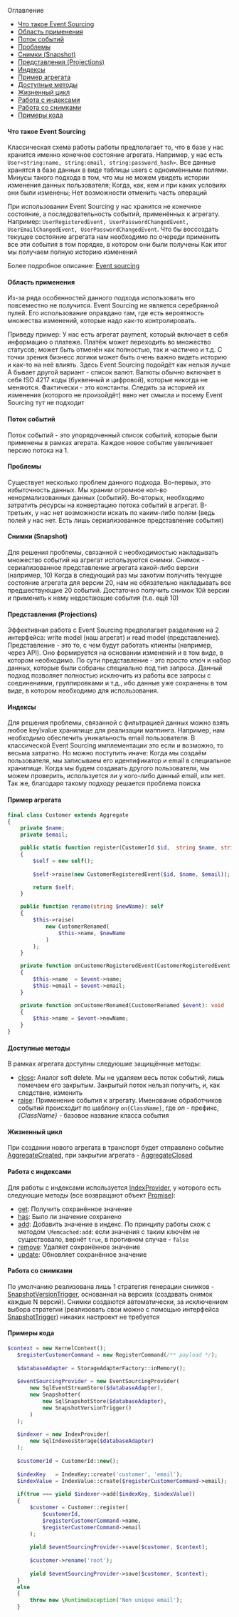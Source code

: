 Оглавление
* [Что такое Event Sourcing](https://github.com/mmasiukevich/service-bus/blob/master/doc/event_sourcing.md#%D0%A7%D1%82%D0%BE-%D1%82%D0%B0%D0%BA%D0%BE%D0%B5-event-sourcing)
* [Область применения](https://github.com/mmasiukevich/service-bus/blob/master/doc/event_sourcing.md#%D0%9E%D0%B1%D0%BB%D0%B0%D1%81%D1%82%D1%8C-%D0%BF%D1%80%D0%B8%D0%BC%D0%B5%D0%BD%D0%B5%D0%BD%D0%B8%D1%8F)
* [Поток событий](https://github.com/mmasiukevich/service-bus/blob/master/doc/event_sourcing.md#%D0%9F%D0%BE%D1%82%D0%BE%D0%BA-%D1%81%D0%BE%D0%B1%D1%8B%D1%82%D0%B8%D0%B9)
* [Проблемы](https://github.com/mmasiukevich/service-bus/blob/master/doc/event_sourcing.md#%D0%9F%D1%80%D0%BE%D0%B1%D0%BB%D0%B5%D0%BC%D1%8B)
* [Снимки (Snapshot)](https://github.com/mmasiukevich/service-bus/blob/master/doc/event_sourcing.md#%D0%A1%D0%BD%D0%B8%D0%BC%D0%BA%D0%B8-snapshot)
* [Представления (Projections)](https://github.com/mmasiukevich/service-bus/blob/master/doc/event_sourcing.md#%D0%9F%D1%80%D0%B5%D0%B4%D1%81%D1%82%D0%B0%D0%B2%D0%BB%D0%B5%D0%BD%D0%B8%D1%8F-projections)
* [Индексы](https://github.com/mmasiukevich/service-bus/blob/master/doc/event_sourcing.md#%D0%98%D0%BD%D0%B4%D0%B5%D0%BA%D1%81%D1%8B)
* [Пример агрегата](https://github.com/mmasiukevich/service-bus/blob/master/doc/event_sourcing.md#%D0%9F%D1%80%D0%B8%D0%BC%D0%B5%D1%80-%D0%B0%D0%B3%D1%80%D0%B5%D0%B3%D0%B0%D1%82%D0%B0)
* [Доступные методы](https://github.com/mmasiukevich/service-bus/blob/master/doc/event_sourcing.md#%D0%94%D0%BE%D1%81%D1%82%D1%83%D0%BF%D0%BD%D1%8B%D0%B5-%D0%BC%D0%B5%D1%82%D0%BE%D0%B4%D1%8B)
* [Жизненный цикл](https://github.com/mmasiukevich/service-bus/blob/master/doc/event_sourcing.md#%D0%96%D0%B8%D0%B7%D0%BD%D0%B5%D0%BD%D0%BD%D1%8B%D0%B9-%D1%86%D0%B8%D0%BA%D0%BB)
* [Работа с индексами](https://github.com/mmasiukevich/service-bus/blob/master/doc/event_sourcing.md#%D0%A0%D0%B0%D0%B1%D0%BE%D1%82%D0%B0-%D1%81-%D0%B8%D0%BD%D0%B4%D0%B5%D0%BA%D1%81%D0%B0%D0%BC%D0%B8)
* [Работа со снимками](https://github.com/mmasiukevich/service-bus/blob/master/doc/event_sourcing.md#%D0%A0%D0%B0%D0%B1%D0%BE%D1%82%D0%B0-%D1%81%D0%BE-%D1%81%D0%BD%D0%B8%D0%BC%D0%BA%D0%B0%D0%BC%D0%B8)
* [Примеры кода](https://github.com/mmasiukevich/service-bus/blob/master/doc/event_sourcing.md#%D0%9F%D1%80%D0%B8%D0%BC%D0%B5%D1%80%D1%8B-%D0%BA%D0%BE%D0%B4%D0%B0)

#### Что такое Event Sourcing
Классическая схема работы работы предполагает то, что в базе у нас хранится именно конечное состояние агрегата.
Например, у нас есть ```User<string:name, string:email, string:password_hash>```. Все данные хранятся в базе данных в виде таблицы users с одноимёнными полями.
Минусы такого подхода в том, что мы не можем увидеть истории изменения данных пользователя; Когда, как, кем и при каких условиях они были изменены; Нет возможности отменить часть операций 

При использовании Event Sourcing у нас хранится не конечное состояние, а последовательность событий, применённых к агрегату.
Например: ```UserRegisteredEvent, UserPasswordChangedEvent, UserEmailChangedEvent, UserPasswordChangedEvent```. Что бы воссоздать текущее состояние агрегата нам необходимо по очереди применить все эти события в том порядке, в котором они были получены
Как итог мы получаем полную историю изменений

Более подробное описание: [Event sourcing](https://microservices.io/patterns/data/event-sourcing.html)

#### Область применения
Из-за ряда особенностей данного подхода использовать его повсеместно не получится. Event Sourcing не является серебрянной пулей.
Его использование оправдано там, где есть вероятность множества изменений, которые надо как-то контролировать. 

Приведу пример:
У нас есть агрегат payment, который включает в себя информацию о платеже. Платёж может переходить во множество статусов; может быть отменён как полностью, так и частично и т.д. С точки зрения бизнесс логики может быть очень важно видеть историю и как-то на неё влиять. Здесь Event Sourcing подойдёт как нельзя лучше
А бывает другой вариант - список валют. Валюты обычно включает в себя ISO 4217 коды (буквенный и цифровой), которые никогда не меняются. Фактически - это константы. Следить за историей их изменения (которого не произойдёт) явно нет смысла и посему Event Sourcing тут не подходит

#### Поток событий
Поток событий - это упорядоченный список событий, которые были применены в рамках агерата.
Каждое новое событие увеличивает персию потока на 1.

#### Проблемы
Существует несколько проблем данного подхода.
Во-первых, это избыточность данных. Мы храним огромное кол-во ненормализованных данных (событий).
Во-вторых, необходимо затратить ресурсы на конвертацию потока событий в агрегат. 
В-третьих, у нас нет возможности искать по каким-либо полям (ведь полей у нас нет. Есть лишь сериализованное представление события)

#### Снимки (Snapshot)
Для решения проблемы, связанной с необходимостью накладывать множество событий на агрегат используются снимки.
Снимок - сериализованное представление агрегата какой-либо версии (например, 10)
Когда в следующий раз мы захотим получить текущее состояние агрегата для версии 20, нам не обязательно накладывать все предшествующие 20 событий. Достаточно получить снимок 10й версии и применить к нему недостающие события (т.е. ещё 10)

#### Представления (Projections)
Эффективная работа с Event Sourcing предполагает разделение на 2 интерфейса: write model (наш агрегат) и read model (представление). 
Представление - это то, с чем будут работать клиенты (например, через API). Оно формируется на основании изменений и в том виде, в котором необходимо. По сути представление - это просто ключ и набор данных, которые были собраны специально под тип запроса.
Данный подход позволяет полностью исключить из работы все запросы с соединениями, группировками и т.д., ибо данные уже сохранены в том виде, в котором необходимо для использования.

#### Индексы
Для решения проблемы, связанной с фильтрацией данных можно взять любое key\value хранилище для реализации маппинга.
Например, нам необходимо обеспечить уникальность email пользователя. 
В классической Event Sourcing имплементации это если и возможно, то весьма затратно. Но можно поступить иначе:
Когда мы создаём пользователя, мы записываем его идентификатор и email в специальное хранилище. Когда мы будем создавать другого пользователя, мы можем проверить, используется ли у кого-либо данный email, или нет.
Так же, благодаря такому подходу решается проблема поиска

#### Пример агрегата
```php
final class Customer extends Aggregate
{
    private $name;
    private $email;

    public static function register(CustomerId $id,  string $name, string $email): self
    {
        $self = new self();
        
        $self->raise(new CustomerRegisteredEvent($id, $name, $email));

        return $self;
    }

    public function rename(string $newName): self
    {
        $this->raise(
            new CustomerRenamed(
                $this->name, $newName
            )
        );
    }

    private function onCustomerRegisteredEvent(CustomerRegisteredEvent $event): void
    {
        $this->name  = $event->name;
        $this->email = $event->email;
    }

    private function onCustomerRenamed(CustomerRenamed $event): void
    {
        $this->name = $event->newName;
    }
}
```
#### Доступные методы
В рамках агрегата доступны следуюшие защищённые методы:
* [close](https://github.com/mmasiukevich/service-bus/blob/master/src/EventSourcing/Aggregate.php#L137): Аналог soft delete. Мы не удаляем весь поток событий, лишь помечаем его закрытым. Закрытый поток нельзя получить, и, как следствие, изменить
* [raise](https://github.com/mmasiukevich/service-bus/blob/master/src/EventSourcing/Aggregate.php#L107): Применение события к агрегату. Именование обработчиков событий происходит по шаблону ```on{ClassName}```, где *on* - префикс, *{ClassName}* - базовое название класса события 

#### Жизненный цикл
При создании нового агрегата в транспорт будет отправлено событие [AggregateCreated](https://github.com/mmasiukevich/service-bus/blob/master/src/EventSourcing/Contract/AggregateCreated.php), при закрытии агрегата - [AggregateClosed](https://github.com/mmasiukevich/service-bus/blob/master/src/EventSourcing/Contract/AggregateClosed.php)

#### Работа с индексами
Для работы с индексами используется [IndexProvider](https://github.com/mmasiukevich/service-bus/blob/master/src/IndexProvider.php), у которого есть следующие методы (все возвращают объект [Promise](https://github.com/amphp/amp/blob/master/lib/Promise.php)):
* [get](https://github.com/mmasiukevich/service-bus/blob/master/src/IndexProvider.php#L51): Получить сохранённое значение
* [has](https://github.com/mmasiukevich/service-bus/blob/master/src/IndexProvider.php#L85): Было ли значение сохранено
* [add](https://github.com/mmasiukevich/service-bus/blob/master/src/IndexProvider.php#L122): Добавить значение в индекс. По принципу работы схож с методом ```\Memcached:add```: если значения с таким ключём не существовало, вернёт ```true```, в противном случае - ```false```
* [remove](https://github.com/mmasiukevich/service-bus/blob/master/src/IndexProvider.php#L160): Удаляет сохранённое значение
* [update](https://github.com/mmasiukevich/service-bus/blob/master/src/IndexProvider.php#L177): Обновляет сохранённое значение

#### Работа со снимками
По умолчанию реализована лишь 1 стратегия генерации снимков - [SnapshotVersionTrigger](https://github.com/mmasiukevich/service-bus/blob/master/src/EventSourcingSnapshots/Trigger/SnapshotVersionTrigger.php), основанная на версиях (создавать снимок каждые N версий). Снимки создаются автоматически, за исключением выбора стратегии (реализовать свои можно с помощью интерфейса [SnapshotTrigger](https://github.com/mmasiukevich/service-bus/blob/master/src/EventSourcingSnapshots/Trigger/SnapshotTrigger.php)) никаких настроект не требуется

#### Примеры кода
```php
$context = new KernelContext();
   $registerCustomerCommand = new RegisterCommand(/** payload */);
   
   $databaseAdapter = StorageAdapterFactory::inMemory();
   
   $eventSourcingProvider = new EventSourcingProvider(
       new SqlEventStreamStore($databaseAdapter),
       new Snapshotter(
           new SqlSnapshotStore($databaseAdapter),
           new SnapshotVersionTrigger()
       )
   );
   
   $indexer = new IndexProvider(
       new SqlIndexesStorage($databaseAdapter)
   );
   
   $customerId = CustomerId::new();
   
   $indexKey   = IndexKey::create('customer', 'email');
   $indexValue = IndexValue::create($registerCustomerCommand->email);
   
   if(true === yield $indexer->add($indexKey, $indexValue))
   {
       $customer = Customer::register(
           $customerId,
           $registerCustomerCommand->name,
           $registerCustomerCommand->email
       );
   
       yield $eventSourcingProvider->save($customer, $context);
   
       $customer->rename('root');
   
       yield $eventSourcingProvider->save($customer, $context);
   }
   else
   {
       throw new \RuntimeException('Non unique email');
   }
```